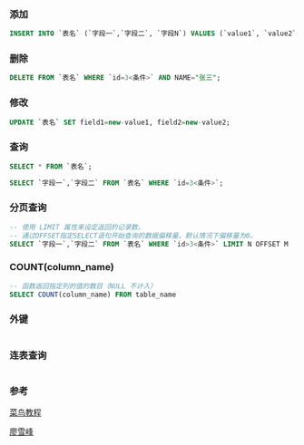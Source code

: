 ### 添加

``` sql
INSERT INTO `表名` (`字段一`,`字段二`, `字段N`) VALUES (`value1`, `value2`,`...valueN`);
```

### 删除

``` sql
DELETE FROM `表名` WHERE `id=3<条件>` AND NAME="张三";
```

### 修改

``` sql
UPDATE `表名` SET field1=new-value1, field2=new-value2;
```

### 查询

``` sql
SELECT * FROM `表名`;

SELECT `字段一`,`字段二` FROM `表名` WHERE `id=3<条件>`;
```

### 分页查询

``` sql
-- 使用 LIMIT 属性来设定返回的记录数。
-- 通过OFFSET指定SELECT语句开始查询的数据偏移量。默认情况下偏移量为0。
SELECT `字段一`,`字段二` FROM `表名` WHERE `id>3<条件>` LIMIT N OFFSET M
```


### COUNT(column_name) 

``` sql
-- 函数返回指定列的值的数目（NULL 不计入）
SELECT COUNT(column_name) FROM table_name
```

### 外键

``` sql

```

### 连表查询

``` sql

```







### 参考

[菜鸟教程](https://www.runoob.com/mysql/mysql-tutorial.html)

[廖雪峰](https://www.liaoxuefeng.com/wiki/1177760294764384/1179613436834240)